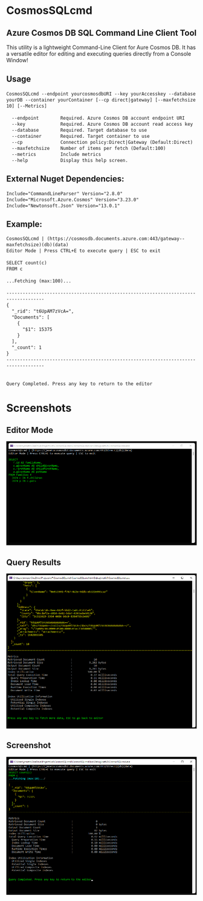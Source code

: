 # CosmosSQLcmd

## Azure Cosmos DB SQL Command Line Client Tool

This utility is a lightweight Command-Line Client for Aure Cosmos DB. It has a versatile editor for editing and executing queries directly from a Console Window! 

## Usage

```
CosmosSQLcmd --endpoint yourcosmosdbURI --key yourAccesskey --database yourDB --container yourContainer [--cp direct|gateway] [--maxfetchsize 10] [--Metrics]

  --endpoint        Required. Azure Cosmos DB account endpoint URI
  --key             Required. Azure Cosmos DB account read access key
  --database        Required. Target database to use
  --container       Required. Target container to use
  --cp              Connection policy:Direct|Gateway (Default:Direct)
  --maxfetchsize    Number of items per fetch (Default:100)
  --metrics         Include metrics
  --help            Display this help screen.
```

## External Nuget Dependencies:

    Include="CommandLineParser" Version="2.8.0" 
    Include="Microsoft.Azure.Cosmos" Version="3.23.0"
    Include="Newtonsoft.Json" Version="13.0.1"

## Example:

```
CosmosSQLcmd | (https://cosmosdb.documents.azure.com:443/gateway--maxfetchsize)(db)(data)
Editor Mode | Press CTRL+E to execute query | ESC to exit

SELECT count(c)
FROM c

...Fetching (max:100)...

------------------------------------------------------------------------------------
{
  "_rid": "t6UpAM7zVcA=",
  "Documents": [
    {
      "$1": 15375
    }
  ],
  "_count": 1
}
------------------------------------------------------------------------------------


Query Completed. Press any key to return to the editor
```

# Screenshots

## Editor Mode
![Editor Screenshot](https://github.com/jmneto/CosmosSQLcmd/blob/master/Screenshots/ScreenshotEditorMode.png "Editor Mode Screenshot")

## Query Results
![Query Results Screenshot](https://github.com/jmneto/CosmosSQLcmd/blob/master/Screenshots/ScreenshotResults.png "Query Results Screenshot")

## Screenshot
![Screenshot](https://github.com/jmneto/CosmosSQLcmd/blob/master/Screenshots/Screenshot.png "Screenshot")
